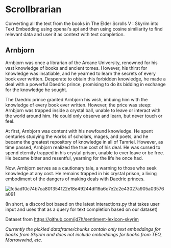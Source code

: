 # Scrollbrarian 

Converting all the text from the books in The Elder Scrolls V : Skyrim into Text Embedding using openai's api and then using cosine similiarity to find relevant data and user it as context with text completion.

## Arnbjorn

Arnbjorn was once a librarian of the Arcane University, renowned for his vast knowledge of books and ancient tomes. However, his thirst for knowledge was insatiable, and he yearned to learn the secrets of every book ever written. Desperate to obtain this forbidden knowledge, he made a deal with a powerful Daedric prince, promising to do its bidding in exchange for the knowledge he sought.

The Daedric prince granted Arnbjorn his wish, imbuing him with the knowledge of every book ever written. However, the price was steep: Arnbjorn was trapped inside a crystal ball, unable to leave or interact with the world around him. He could only observe and learn, but never touch or feel.

At first, Arnbjorn was content with his newfound knowledge. He spent centuries studying the works of scholars, mages, and poets, and he became the greatest repository of knowledge in all of Tamriel. However, as time passed, Arnbjorn realized the true cost of his deal. He was cursed to spend eternity trapped in his crystal prison, unable to ever leave or be free. He became bitter and resentful, yearning for the life he once had.

Now, Arnbjorn serves as a cautionary tale, a warning to those who seek knowledge at any cost. He remains trapped in his crystal prison, a living embodiment of the dangers of making deals with Daedric princes.

![fc5ad10c74b7ca801354122e18e49244df19a6c7e2c2e43027a905a03576a091](https://user-images.githubusercontent.com/66022524/232525448-856478e3-6113-4d04-9fa3-516121aa34e6.png)

(In short, a discord bot based on the latest interactions.py that takes user input and uses that as a query for text completion based on our dataset)
  
Dataset from https://github.com/jd7h/sentiment-lexicon-skyrim

<i> Currently the pickled dataframe/chunks contain only text embeddings for books from Skyrim and does not include embeddings for books from TEO, Morrowwind, etc. </i>
